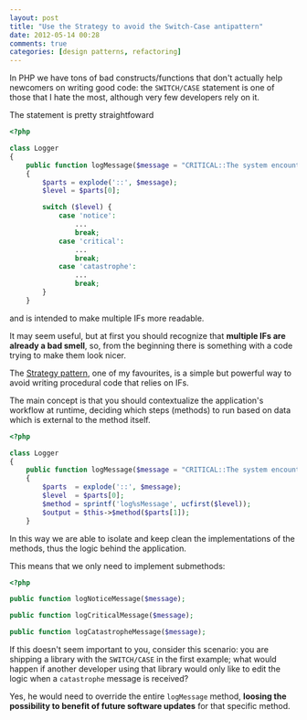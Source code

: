 ```yaml
---
layout: post
title: "Use the Strategy to avoid the Switch-Case antipattern"
date: 2012-05-14 00:28
comments: true
categories: [design patterns, refactoring]
---
```


In PHP we have tons of bad constructs/functions that don't actually
help newcomers on writing good code: the `SWITCH/CASE` statement is one
of those that I hate the most, although very few developers rely on
it.
<!-- more -->

The statement is pretty straightfoward

``` php Simple SWITCH/CASE statement
<?php

class Logger
{
	public function logMessage($message = "CRITICAL::The system encountered a problem")
	{
		$parts = explode('::', $message);
		$level = $parts[0];

		switch ($level) {
		    case 'notice':
		        ...
		        break;
		    case 'critical':
		        ...
		        break;
		    case 'catastrophe':
		        ...
		        break;
		}
	}
```

and is intended to make multiple IFs more readable.

It may seem useful, but at first you should recognize that **multiple
IFs are already a bad smell**, so, from the beginning there is something
with a code trying to make them look nicer.

The [Strategy pattern](http://en.wikipedia.org/wiki/Strategy_pattern),
one of my favourites, is a simple but powerful way to avoid writing
procedural code that relies on IFs.

The main concept is that you should contextualize the application's
workflow at runtime, deciding which steps (methods) to run based on
data which is external to the method itself.

``` php silly implementation of Strategy
<?php

class Logger
{
	public function logMessage($message = "CRITICAL::The system encountered a problem")
	{
		$parts 	= explode('::', $message);
		$level 	= $parts[0];
		$method = sprintf('log%sMessage', ucfirst($level));
		$output = $this->$method($parts[1]);
	}

```

In this way we are able to isolate and keep clean the implementations
of the methods, thus the logic behind the application.

This means that we only need to implement submethods:

``` php
<?php

public function logNoticeMessage($message);

public function logCriticalMessage($message);

public function logCatastropheMessage($message);
```

If this doesn't seem important to you, consider this scenario:
you are shipping a library with the `SWITCH/CASE` in the first example;
what would happen if another developer using that library would only
like to edit the logic when a `catastrophe` message is received?

Yes, he would need to override the entire `logMessage` method,
**loosing the possibility to benefit of future software updates**
for that specific method.